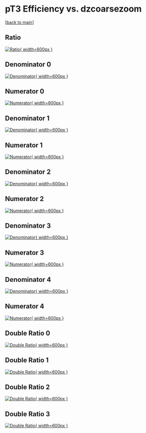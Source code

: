 # pT3 Efficiency vs. dzcoarsezoom

[[back to main](./)]



## Ratio

[![Ratio](../mtv/var/pT3_loweta_321_0_eff_dzcoarsezoom.png){ width=600px }](../mtv/var/pT3_loweta_321_0_eff_dzcoarsezoom.pdf)

## Denominator 0

[![Denominator](../mtv/den/pT3_loweta_321_0_eff_dzcoarsezoom_den0.png){ width=600px }](../mtv/den/pT3_loweta_321_0_eff_dzcoarsezoom_den0.pdf)

## Numerator 0

[![Numerator](../mtv/num/pT3_loweta_321_0_eff_dzcoarsezoom_num0.png){ width=600px }](../mtv/num/pT3_loweta_321_0_eff_dzcoarsezoom_num0.pdf)

## Denominator 1

[![Denominator](../mtv/den/pT3_loweta_321_0_eff_dzcoarsezoom_den1.png){ width=600px }](../mtv/den/pT3_loweta_321_0_eff_dzcoarsezoom_den1.pdf)

## Numerator 1

[![Numerator](../mtv/num/pT3_loweta_321_0_eff_dzcoarsezoom_num1.png){ width=600px }](../mtv/num/pT3_loweta_321_0_eff_dzcoarsezoom_num1.pdf)

## Denominator 2

[![Denominator](../mtv/den/pT3_loweta_321_0_eff_dzcoarsezoom_den2.png){ width=600px }](../mtv/den/pT3_loweta_321_0_eff_dzcoarsezoom_den2.pdf)

## Numerator 2

[![Numerator](../mtv/num/pT3_loweta_321_0_eff_dzcoarsezoom_num2.png){ width=600px }](../mtv/num/pT3_loweta_321_0_eff_dzcoarsezoom_num2.pdf)

## Denominator 3

[![Denominator](../mtv/den/pT3_loweta_321_0_eff_dzcoarsezoom_den3.png){ width=600px }](../mtv/den/pT3_loweta_321_0_eff_dzcoarsezoom_den3.pdf)

## Numerator 3

[![Numerator](../mtv/num/pT3_loweta_321_0_eff_dzcoarsezoom_num3.png){ width=600px }](../mtv/num/pT3_loweta_321_0_eff_dzcoarsezoom_num3.pdf)

## Denominator 4

[![Denominator](../mtv/den/pT3_loweta_321_0_eff_dzcoarsezoom_den4.png){ width=600px }](../mtv/den/pT3_loweta_321_0_eff_dzcoarsezoom_den4.pdf)

## Numerator 4

[![Numerator](../mtv/num/pT3_loweta_321_0_eff_dzcoarsezoom_num4.png){ width=600px }](../mtv/num/pT3_loweta_321_0_eff_dzcoarsezoom_num4.pdf)

## Double Ratio 0

[![Double Ratio](../mtv/ratio/pT3_loweta_321_0_eff_dzcoarsezoom_ratio0.png){ width=600px }](../mtv/ratio/pT3_loweta_321_0_eff_dzcoarsezoom_ratio0.pdf)

## Double Ratio 1

[![Double Ratio](../mtv/ratio/pT3_loweta_321_0_eff_dzcoarsezoom_ratio1.png){ width=600px }](../mtv/ratio/pT3_loweta_321_0_eff_dzcoarsezoom_ratio1.pdf)

## Double Ratio 2

[![Double Ratio](../mtv/ratio/pT3_loweta_321_0_eff_dzcoarsezoom_ratio2.png){ width=600px }](../mtv/ratio/pT3_loweta_321_0_eff_dzcoarsezoom_ratio2.pdf)

## Double Ratio 3

[![Double Ratio](../mtv/ratio/pT3_loweta_321_0_eff_dzcoarsezoom_ratio3.png){ width=600px }](../mtv/ratio/pT3_loweta_321_0_eff_dzcoarsezoom_ratio3.pdf)

